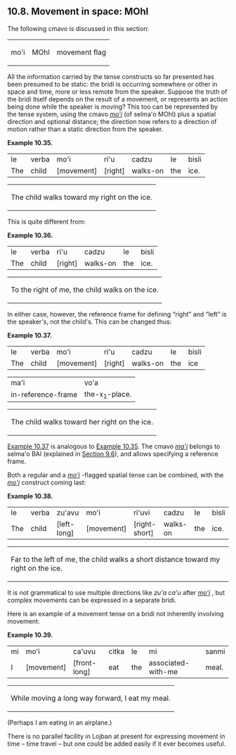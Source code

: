 <a id="section-movement"></a>10.8. <a id="c10s8"></a>Movement in space: MOhI
----------------------------------------------------------------------------

The following cmavo is discussed in this section:

<table class="cmavo-list"><colgroup></colgroup><tbody><tr class="cmavo-entry"><td class="cmavo"><p class="cmavo">mo'i</p></td><td class="selmaho"><p class="selmaho">MOhI</p></td><td class="description"><p class="description">movement flag</p></td></tr></tbody></table>

<a id="id-1.11.10.4.1" class="indexterm"></a><a id="id-1.11.10.4.2" class="indexterm"></a><a id="id-1.11.10.4.3" class="indexterm"></a><a id="id-1.11.10.4.4" class="indexterm"></a>All the information carried by the tense constructs so far presented has been presumed to be static: the bridi is occurring somewhere or other in space and time, more or less remote from the speaker. Suppose the truth of the bridi itself depends on the result of a movement, or represents an action being done while the speaker is moving? This too can be represented by the tense system, using the cmavo _<a id="id-1.11.10.4.5.1" class="indexterm"></a>[_mo'i_](../go01#valsi-mohi)_ (of selma'o MOhI) plus a spatial direction and optional distance; the direction now refers to a direction of motion rather than a static direction from the speaker.

<div class="interlinear-gloss-example example">
<a id="example-random-id-d8yP"></a>

**Example 10.35. <a id="id-1.11.10.5.1.1" class="indexterm"></a><a id="id-1.11.10.5.1.2" class="indexterm"></a><a id="id-1.11.10.5.1.3" class="indexterm"></a><a id="c10e8d1"></a>** 

<table class="interlinear-gloss"><colgroup></colgroup><tbody><tr class="jbo"><td>le</td><td>verba</td><td>mo'i</td><td>ri'u</td><td>cadzu</td><td>le</td><td>bisli</td></tr><tr class="gloss"><td>The</td><td>child</td><td>[movement]</td><td>[right]</td><td>walks-on</td><td>the</td><td>ice.</td></tr></tbody></table>

<table class="interlinear-gloss"><tbody><tr class="para"><td colspan="12321"><p class="natlang">The child walks toward my right on the ice.</p></td></tr></tbody></table>

</div>  

This is quite different from:

<div class="interlinear-gloss-example example">
<a id="example-random-id-abBF"></a>

**Example 10.36. <a id="c10e8d2"></a>** 

<table class="interlinear-gloss"><colgroup></colgroup><tbody><tr class="jbo"><td>le</td><td>verba</td><td>ri'u</td><td>cadzu</td><td>le</td><td>bisli</td></tr><tr class="gloss"><td>The</td><td>child</td><td>[right]</td><td>walks-on</td><td>the</td><td>ice.</td></tr></tbody></table>

<table class="interlinear-gloss"><tbody><tr class="para"><td colspan="12321"><p class="natlang">To the right of me, the child walks on the ice.</p></td></tr></tbody></table>

</div>  

<a id="id-1.11.10.8.1" class="indexterm"></a><a id="id-1.11.10.8.2" class="indexterm"></a><a id="id-1.11.10.8.3" class="indexterm"></a>In either case, however, the reference frame for defining “right” and “left” is the speaker's, not the child's. This can be changed thus:

<div class="interlinear-gloss-example example">
<a id="example-random-id-mfgA"></a>

**Example 10.37. <a id="c10e8d3"></a><a id="id-1.11.10.9.1.2" class="indexterm"></a>** 

<table class="interlinear-gloss"><colgroup></colgroup><tbody><tr class="jbo"><td>le</td><td>verba</td><td>mo'i</td><td>ri'u</td><td>cadzu</td><td>le</td><td>bisli</td></tr><tr class="gloss"><td>The</td><td>child</td><td>[movement]</td><td>[right]</td><td>walks-on</td><td>the</td><td>ice</td></tr></tbody></table>

<table class="interlinear-gloss"><colgroup></colgroup><tbody><tr class="jbo"><td>ma'i</td><td>vo'a</td></tr><tr class="gloss"><td>in-reference-frame</td><td>the-x<sub>1</sub>-place.</td></tr></tbody></table>

<table class="interlinear-gloss"><tbody><tr class="para"><td colspan="12321"><p class="natlang">The child walks toward her right on the ice.</p></td></tr></tbody></table>

</div>  

[Example 10.37](../section-movement#example-random-id-mfgA) is analogous to [Example 10.35](../section-movement#example-random-id-d8yP). The cmavo _<a id="id-1.11.10.10.3.1" class="indexterm"></a>[_ma'i_](../go01#valsi-mahi)_ belongs to selma'o BAI (explained in [Section 9.6](../section-BAI)), and allows specifying a reference frame.

<a id="id-1.11.10.11.1" class="indexterm"></a><a id="id-1.11.10.11.2" class="indexterm"></a>Both a regular and a _<a id="id-1.11.10.11.3.1" class="indexterm"></a>[_mo'i_](../go01#valsi-mohi)_ -flagged spatial tense can be combined, with the _<a id="id-1.11.10.11.4.1" class="indexterm"></a>[_mo'i_](../go01#valsi-mohi)_ construct coming last:

<div class="interlinear-gloss-example example">
<a id="example-random-id-fusc"></a>

**Example 10.38. <a id="c10e8d4"></a>** 

<table class="interlinear-gloss"><colgroup></colgroup><tbody><tr class="jbo"><td>le</td><td>verba</td><td>zu'avu</td><td>mo'i</td><td>ri'uvi</td><td>cadzu</td><td>le</td><td>bisli</td></tr><tr class="gloss"><td>The</td><td>child</td><td>[left-long]</td><td>[movement]</td><td>[right-short]</td><td>walks-on</td><td>the</td><td>ice.</td></tr></tbody></table>

<table class="interlinear-gloss"><tbody><tr class="para"><td colspan="12321"><p class="natlang">Far to the left of me, the child walks a short distance toward my right on the ice.</p></td></tr></tbody></table>

</div>  

<a id="id-1.11.10.13.1" class="indexterm"></a><a id="id-1.11.10.13.2" class="indexterm"></a><a id="id-1.11.10.13.3" class="indexterm"></a>It is not grammatical to use multiple directions like _<a id="id-1.11.10.13.4.1" class="indexterm"></a>zu'a ca'u_ after _<a id="id-1.11.10.13.5.1" class="indexterm"></a>[_mo'i_](../go01#valsi-mohi)_ , but complex movements can be expressed in a separate bridi.

Here is an example of a movement tense on a bridi not inherently involving movement:

<div class="interlinear-gloss-example example">
<a id="example-random-id-Avnq"></a>

**Example 10.39. <a id="c10e8d5"></a><a id="id-1.11.10.15.1.2" class="indexterm"></a>** 

<table class="interlinear-gloss"><colgroup></colgroup><tbody><tr class="jbo"><td>mi</td><td>mo'i</td><td>ca'uvu</td><td>citka</td><td>le</td><td>mi</td><td>sanmi</td></tr><tr class="gloss"><td>I</td><td>[movement]</td><td>[front-long]</td><td>eat</td><td>the</td><td>associated-with-me</td><td>meal.</td></tr></tbody></table>

<table class="interlinear-gloss"><tbody><tr class="para"><td colspan="12321"><p class="natlang">While moving a long way forward, I eat my meal.</p></td></tr></tbody></table>

</div>  

(Perhaps I am eating in an airplane.)

<a id="id-1.11.10.17.1" class="indexterm"></a><a id="id-1.11.10.17.2" class="indexterm"></a>There is no parallel facility in Lojban at present for expressing movement in time – time travel – but one could be added easily if it ever becomes useful.